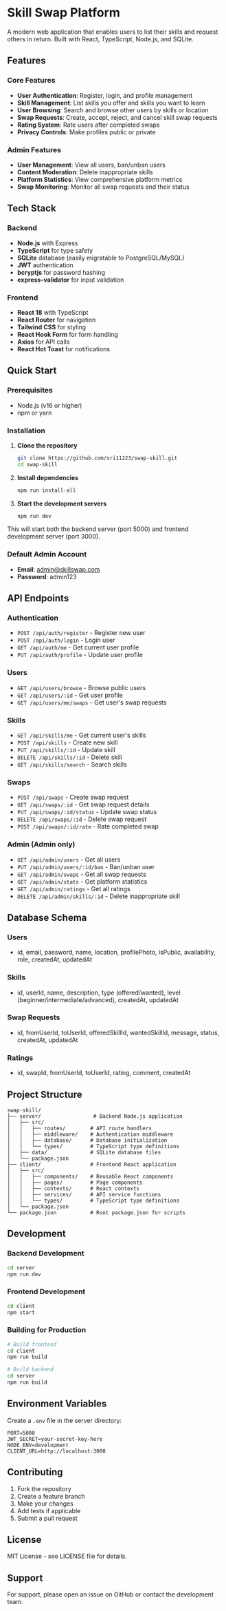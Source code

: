 # Skill Swap Platform

A modern web application that enables users to list their skills and request others in return. Built with React, TypeScript, Node.js, and SQLite.

## Features

### Core Features
- **User Authentication**: Register, login, and profile management
- **Skill Management**: List skills you offer and skills you want to learn
- **User Browsing**: Search and browse other users by skills or location
- **Swap Requests**: Create, accept, reject, and cancel skill swap requests
- **Rating System**: Rate users after completed swaps
- **Privacy Controls**: Make profiles public or private

### Admin Features
- **User Management**: View all users, ban/unban users
- **Content Moderation**: Delete inappropriate skills
- **Platform Statistics**: View comprehensive platform metrics
- **Swap Monitoring**: Monitor all swap requests and their status

## Tech Stack

### Backend
- **Node.js** with Express
- **TypeScript** for type safety
- **SQLite** database (easily migratable to PostgreSQL/MySQL)
- **JWT** authentication
- **bcryptjs** for password hashing
- **express-validator** for input validation

### Frontend
- **React 18** with TypeScript
- **React Router** for navigation
- **Tailwind CSS** for styling
- **React Hook Form** for form handling
- **Axios** for API calls
- **React Hot Toast** for notifications

## Quick Start

### Prerequisites
- Node.js (v16 or higher)
- npm or yarn

### Installation

1. **Clone the repository**
   ```bash
   git clone https://github.com/sri11223/swap-skill.git
   cd swap-skill
   ```

2. **Install dependencies**
   ```bash
   npm run install-all
   ```

3. **Start the development servers**
   ```bash
   npm run dev
   ```

This will start both the backend server (port 5000) and frontend development server (port 3000).

### Default Admin Account
- **Email**: admin@skillswap.com
- **Password**: admin123

## API Endpoints

### Authentication
- `POST /api/auth/register` - Register new user
- `POST /api/auth/login` - Login user
- `GET /api/auth/me` - Get current user profile
- `PUT /api/auth/profile` - Update user profile

### Users
- `GET /api/users/browse` - Browse public users
- `GET /api/users/:id` - Get user profile
- `GET /api/users/me/swaps` - Get user's swap requests

### Skills
- `GET /api/skills/me` - Get current user's skills
- `POST /api/skills` - Create new skill
- `PUT /api/skills/:id` - Update skill
- `DELETE /api/skills/:id` - Delete skill
- `GET /api/skills/search` - Search skills

### Swaps
- `POST /api/swaps` - Create swap request
- `GET /api/swaps/:id` - Get swap request details
- `PUT /api/swaps/:id/status` - Update swap status
- `DELETE /api/swaps/:id` - Delete swap request
- `POST /api/swaps/:id/rate` - Rate completed swap

### Admin (Admin only)
- `GET /api/admin/users` - Get all users
- `PUT /api/admin/users/:id/ban` - Ban/unban user
- `GET /api/admin/swaps` - Get all swap requests
- `GET /api/admin/stats` - Get platform statistics
- `GET /api/admin/ratings` - Get all ratings
- `DELETE /api/admin/skills/:id` - Delete inappropriate skill

## Database Schema

### Users
- id, email, password, name, location, profilePhoto, isPublic, availability, role, createdAt, updatedAt

### Skills
- id, userId, name, description, type (offered/wanted), level (beginner/intermediate/advanced), createdAt, updatedAt

### Swap Requests
- id, fromUserId, toUserId, offeredSkillId, wantedSkillId, message, status, createdAt, updatedAt

### Ratings
- id, swapId, fromUserId, toUserId, rating, comment, createdAt

## Project Structure

```
swap-skill/
├── server/                 # Backend Node.js application
│   ├── src/
│   │   ├── routes/        # API route handlers
│   │   ├── middleware/    # Authentication middleware
│   │   ├── database/      # Database initialization
│   │   └── types/         # TypeScript type definitions
│   ├── data/              # SQLite database files
│   └── package.json
├── client/                # Frontend React application
│   ├── src/
│   │   ├── components/    # Reusable React components
│   │   ├── pages/         # Page components
│   │   ├── contexts/      # React contexts
│   │   ├── services/      # API service functions
│   │   └── types/         # TypeScript type definitions
│   └── package.json
└── package.json           # Root package.json for scripts
```

## Development

### Backend Development
```bash
cd server
npm run dev
```

### Frontend Development
```bash
cd client
npm start
```

### Building for Production
```bash
# Build frontend
cd client
npm run build

# Build backend
cd server
npm run build
```

## Environment Variables

Create a `.env` file in the server directory:

```env
PORT=5000
JWT_SECRET=your-secret-key-here
NODE_ENV=development
CLIENT_URL=http://localhost:3000
```

## Contributing

1. Fork the repository
2. Create a feature branch
3. Make your changes
4. Add tests if applicable
5. Submit a pull request

## License

MIT License - see LICENSE file for details.

## Support

For support, please open an issue on GitHub or contact the development team. 